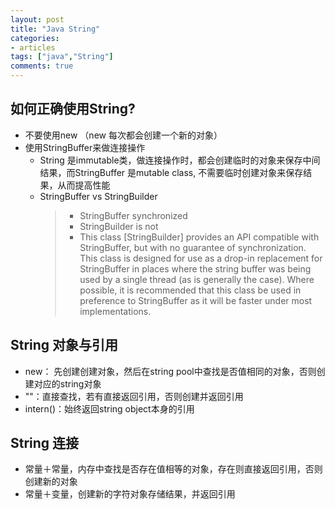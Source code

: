 ```yaml
---
layout: post
title: "Java String"
categories:
- articles
tags: ["java","String"]
comments: true
---
```


## 如何正确使用String?

   - 不要使用new （new 每次都会创建一个新的对象）
   - 使用StringBuffer来做连接操作
      - String 是immutable类，做连接操作时，都会创建临时的对象来保存中间结果，而StringBuffer 是mutable class, 不需要临时创建对象来保存结果，从而提高性能
      - StringBuffer vs StringBuilder
         >- StringBuffer synchronized
         >- StringBuilder is not
         >- This class [StringBuilder] provides an API compatible with StringBuffer, but with no guarantee of synchronization. This class is designed for use as a drop-in replacement for StringBuffer in places where the string buffer was being used by a single thread (as is generally the case). Where possible, it is recommended that this class be used in preference to StringBuffer as it will be faster under most implementations. 


## String 对象与引用

   - new： 先创建创建对象，然后在string pool中查找是否值相同的对象，否则创建对应的string对象
   - ""：直接查找，若有直接返回引用，否则创建并返回引用
   - intern()：始终返回string object本身的引用

## String 连接

   - 常量＋常量，内存中查找是否存在值相等的对象，存在则直接返回引用，否则创建新的对象
   - 常量＋变量，创建新的字符对象存储结果，并返回引用
